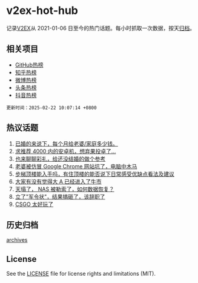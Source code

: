 # v2ex-hot-hub

 记录[V2EX](https://www.v2ex.com/)从 2021-01-06 日至今的热门话题。每小时抓取一次数据，按天[归档](archives)。
 
 ## 相关项目

- [GitHub热榜](https://github.com/snaildev/github-hot-hub)
- [知乎热榜](https://github.com/snaildev/zhihu-hot-hub)
- [微博热榜](https://github.com/snaildev/weibo-hot-hub)
- [头条热榜](https://github.com/snaildev/toutiao-hot-hub)
- [抖音热榜](https://github.com/snaildev/douyin-hot-hub)


 `更新时间：2025-02-22 10:07:14 +0800`

## 热议话题

1. [已婚的来说下，每个月给老婆/家庭多少钱。](https://www.v2ex.com/t/1113156)
1. [求推荐 4000 内的安卓机，想弃果投卓了…](https://www.v2ex.com/t/1113194)
1. [也来聊聊彩礼，给还没结婚的做个参考](https://www.v2ex.com/t/1113292)
1. [老婆被仿冒 Google Chrome 网站坑了，电脑中木马](https://www.v2ex.com/t/1113249)
1. [步梯顶楼能入手吗，有住顶楼的能否说下日常感受优缺点看法及建议](https://www.v2ex.com/t/1113244)
1. [大家有没有觉得大 A 已经进入了牛市](https://www.v2ex.com/t/1113205)
1. [天塌了， NAS 被勒索了，如何数据恢复？](https://www.v2ex.com/t/1113196)
1. [立了"军令状"，结果搞砸了，该辞职了](https://www.v2ex.com/t/1113288)
1. [CSGO 太好玩了](https://www.v2ex.com/t/1113217)

## 历史归档

[archives](archives)

## License

See the [LICENSE](LICENSE) file for license rights and limitations (MIT).
